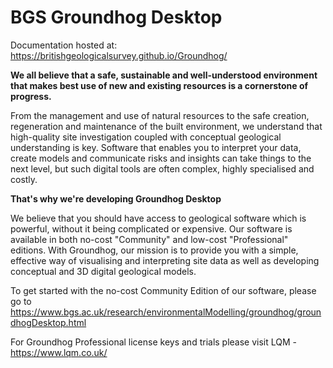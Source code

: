 # BGS Groundhog Desktop

Documentation hosted at: https://britishgeologicalsurvey.github.io/Groundhog/

**We all believe that a safe, sustainable and well-understood environment that makes best use of new and existing resources is a cornerstone of progress.**

From the management and use of natural resources to the safe creation, regeneration and maintenance of the built environment, we understand that high-quality site investigation coupled with conceptual geological understanding is key. Software that enables you to interpret your data, create models and communicate risks and insights can take things to the next level, but such digital tools are often complex, highly specialised and costly.

**That's why we're developing Groundhog Desktop**

We believe that you should have access to geological software which is powerful, without it being complicated or expensive. Our software is available in both no-cost "Community" and low-cost "Professional" editions. With Groundhog, our mission is to provide you with a simple, effective way of visualising and interpreting site data as well as developing conceptual and 3D digital geological models.

To get started with the no-cost Community Edition of our software, please go to https://www.bgs.ac.uk/research/environmentalModelling/groundhog/groundhogDesktop.html 

For Groundhog Professional license keys and trials please visit LQM - https://www.lqm.co.uk/


